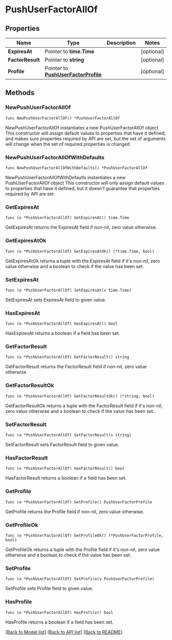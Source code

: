 # PushUserFactorAllOf

## Properties

Name | Type | Description | Notes
------------ | ------------- | ------------- | -------------
**ExpiresAt** | Pointer to **time.Time** |  | [optional] 
**FactorResult** | Pointer to **string** |  | [optional] 
**Profile** | Pointer to [**PushUserFactorProfile**](PushUserFactorProfile.md) |  | [optional] 

## Methods

### NewPushUserFactorAllOf

`func NewPushUserFactorAllOf() *PushUserFactorAllOf`

NewPushUserFactorAllOf instantiates a new PushUserFactorAllOf object
This constructor will assign default values to properties that have it defined,
and makes sure properties required by API are set, but the set of arguments
will change when the set of required properties is changed

### NewPushUserFactorAllOfWithDefaults

`func NewPushUserFactorAllOfWithDefaults() *PushUserFactorAllOf`

NewPushUserFactorAllOfWithDefaults instantiates a new PushUserFactorAllOf object
This constructor will only assign default values to properties that have it defined,
but it doesn't guarantee that properties required by API are set

### GetExpiresAt

`func (o *PushUserFactorAllOf) GetExpiresAt() time.Time`

GetExpiresAt returns the ExpiresAt field if non-nil, zero value otherwise.

### GetExpiresAtOk

`func (o *PushUserFactorAllOf) GetExpiresAtOk() (*time.Time, bool)`

GetExpiresAtOk returns a tuple with the ExpiresAt field if it's non-nil, zero value otherwise
and a boolean to check if the value has been set.

### SetExpiresAt

`func (o *PushUserFactorAllOf) SetExpiresAt(v time.Time)`

SetExpiresAt sets ExpiresAt field to given value.

### HasExpiresAt

`func (o *PushUserFactorAllOf) HasExpiresAt() bool`

HasExpiresAt returns a boolean if a field has been set.

### GetFactorResult

`func (o *PushUserFactorAllOf) GetFactorResult() string`

GetFactorResult returns the FactorResult field if non-nil, zero value otherwise.

### GetFactorResultOk

`func (o *PushUserFactorAllOf) GetFactorResultOk() (*string, bool)`

GetFactorResultOk returns a tuple with the FactorResult field if it's non-nil, zero value otherwise
and a boolean to check if the value has been set.

### SetFactorResult

`func (o *PushUserFactorAllOf) SetFactorResult(v string)`

SetFactorResult sets FactorResult field to given value.

### HasFactorResult

`func (o *PushUserFactorAllOf) HasFactorResult() bool`

HasFactorResult returns a boolean if a field has been set.

### GetProfile

`func (o *PushUserFactorAllOf) GetProfile() PushUserFactorProfile`

GetProfile returns the Profile field if non-nil, zero value otherwise.

### GetProfileOk

`func (o *PushUserFactorAllOf) GetProfileOk() (*PushUserFactorProfile, bool)`

GetProfileOk returns a tuple with the Profile field if it's non-nil, zero value otherwise
and a boolean to check if the value has been set.

### SetProfile

`func (o *PushUserFactorAllOf) SetProfile(v PushUserFactorProfile)`

SetProfile sets Profile field to given value.

### HasProfile

`func (o *PushUserFactorAllOf) HasProfile() bool`

HasProfile returns a boolean if a field has been set.


[[Back to Model list]](../README.md#documentation-for-models) [[Back to API list]](../README.md#documentation-for-api-endpoints) [[Back to README]](../README.md)


